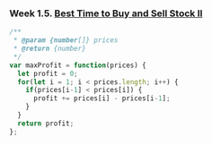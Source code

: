 ### Week 1.5. [Best Time to Buy and Sell Stock II](https://leetcode.com/problems/best-time-to-buy-and-sell-stock-ii/)
```javascript
/**
 * @param {number[]} prices
 * @return {number}
 */
var maxProfit = function(prices) {
  let profit = 0;
  for(let i = 1; i < prices.length; i++) {
    if(prices[i-1] < prices[i]) {
      profit += prices[i] - prices[i-1];
    }
  }
  return profit;
};
```
